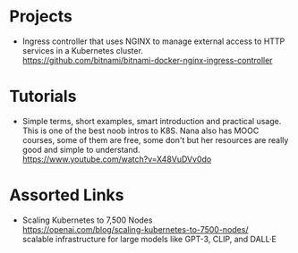 # Projects
- Ingress controller that uses NGINX to manage external access to HTTP services in a Kubernetes cluster.  
    https://github.com/bitnami/bitnami-docker-nginx-ingress-controller

# Tutorials
- Simple terms, short examples, smart introduction and practical usage. This is one of the best noob intros to K8S.
    Nana also has MOOC courses, some of them are free, some don't but her resources are really good and simple to understand.  
    https://www.youtube.com/watch?v=X48VuDVv0do

# Assorted Links
- Scaling Kubernetes to 7,500 Nodes  
    https://openai.com/blog/scaling-kubernetes-to-7500-nodes/  
    scalable infrastructure for large models like GPT-3, CLIP, and DALL·E
